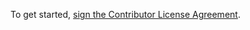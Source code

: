  To get started, <a href="https://www.clahub.com/agreements/ljfa-ag/Glass-Shards-1.8">sign the Contributor License Agreement</a>. 
